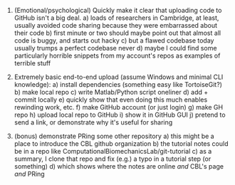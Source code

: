 
1) (Emotional/psychological) Quickly make it clear that uploading code to GitHub isn't a big deal.
    a) loads of researchers in Cambridge, at least, usually avoided code sharing because they were embarrassed about their code
    b) first minute or two should maybe point out that almost all code is buggy, and starts out hacky
    c) but a flawed codebase today usually trumps a perfect codebase never
    d) maybe I could find some particularly horrible snippets from my account's repos as examples of terrible stuff

2) Extremely basic end-to-end upload (assume Windows and minimal CLI knowledge):
    a) install dependencies (something easy like TortoiseGit?)
    b) make local repo
    c) write Matlab/Python script oneliner
    d) add + commit locally
    e) quickly show that even doing this much enables rewinding work, etc.
    f) make GitHub account (or just login)
    g) make GH repo
    h) upload local repo to GitHub
    i) show it in GitHub GUI
    j) pretend to send a link, or demonstrate why it's useful for sharing

3) (bonus) demonstrate PRing some other repository
    a) this might be a place to introduce the CBL github organization
    b) the tutorial notes could be in a repo like ComputationalBiomechanicsLab/git-tutorial
    c) as a summary, I clone that repo and fix (e.g.) a typo in a tutorial step (or something)
    d) which shows where the notes are online *and* CBL's page *and* PRing
